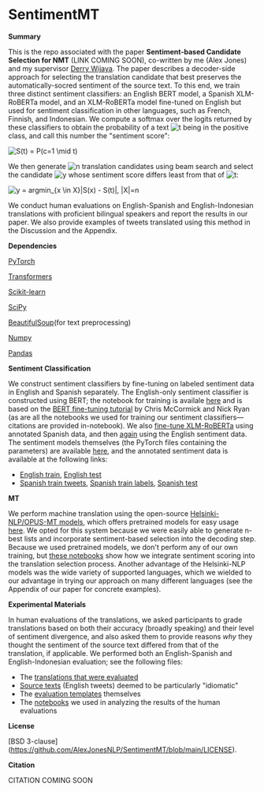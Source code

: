 # SentimentMT

**Summary**

This is the repo associated with the paper **Sentiment-based Candidate Selection for NMT** (LINK COMING SOON), co-written by me (Alex Jones) and my supervisor [Derry Wijaya](https://derrywijaya.github.io/web/). The paper describes a decoder-side approach for selecting the translation candidate that best preserves the automatically-socred sentiment of the source text. To this end, we train three distinct sentiment classifiers: an English BERT model, a Spanish XLM-RoBERTa model, and an XLM-RoBERTa model fine-tuned on English but used for sentiment classification in other languages, such as French, Finnish, and Indonesian. We compute a softmax over the logits returned by these classifiers to obtain the probability of a text <img src="https://latex.codecogs.com/svg.image?t" title="t" /> being in the positive class, and call this number the "sentiment score":

<img src="https://latex.codecogs.com/svg.image?S(t)&space;=&space;P(c=1&space;\mid&space;t)" title="S(t) = P(c=1 \mid t)" />

We then generate <img src="https://latex.codecogs.com/svg.image?n" title="n" /> translation candidates using beam search and select the candidate <img src="https://latex.codecogs.com/svg.image?y" title="y" /> whose sentiment score differs least from that of <img src="https://latex.codecogs.com/svg.image?t" title="t" />:

<img src="https://latex.codecogs.com/svg.image?y&space;=&space;argmin_{x&space;\in&space;X}|S(x)&space;-&space;S(t)|,&space;|X|=n" title="y = argmin_{x \in X}|S(x) - S(t)|, |X|=n" />

We conduct human evaluations on English-Spanish and English-Indonesian translations with proficient bilingual speakers and report the results in our paper. We also provide examples of tweets translated using this method in the Discussion and the Appendix. 

**Dependencies**

[PyTorch](https://pytorch.org)

[Transformers](https://huggingface.co/transformers/installation.html)

[Scikit-learn](https://scikit-learn.org/stable/install.html)

[SciPy](https://www.scipy.org/install.html)

[BeautifulSoup](https://pypi.org/project/bs4/)(for text preprocessing)

[Numpy](https://numpy.org/install/)

[Pandas](https://pandas.pydata.org/pandas-docs/stable/getting_started/install.html)

**Sentiment Classification**

We construct sentiment classifiers by fine-tuning on labeled sentiment data in English and Spanish separately. The English-only sentiment classifier is constructed using BERT; the notebook for training is availale [here](https://github.com/AlexJonesNLP/SentimentMT/blob/main/Sentiment%20Classifier%20Notebooks/English_sentiment_notebook.py) and is based on the [BERT fine-tuning tutorial](https://mccormickml.com/2019/07/22/BERT-fine-tuning/) by Chris McCormick and Nick Ryan (as are all the notebooks we used for training our sentiment classifiers—citations are provided in-notebook). We also [fine-tune XLM-RoBERTa](https://github.com/AlexJonesNLP/SentimentMT/blob/main/Sentiment%20Classifier%20Notebooks/Spanish_sentiment_notebook.py) using annotated Spanish data, and then [again](https://github.com/AlexJonesNLP/SentimentMT/blob/main/Sentiment%20Classifier%20Notebooks/Multilingual_sentiment_notebook.py) using the English sentiment data. The sentiment models themselves (the PyTorch files containing the parameters) are available [here](https://github.com/AlexJonesNLP/SentimentMT/blob/main/Sentiment%20Models%20(Download%20Links)/Sentiment%20Models%20(Links%20to%20Downloadable%20PyTorch%20Files).rtf), and the annotated sentiment data is available at the following links:

* [English train](https://github.com/AlexJonesNLP/SentimentMT/blob/main/Data%20and%20Reference%20Materials/Sentiment%20Train%20Data/English_train.rtf), [English test](https://github.com/AlexJonesNLP/SentimentMT/blob/main/Data%20and%20Reference%20Materials/Sentiment%20Test%20Data/English_test.csv)
* [Spanish train tweets](https://github.com/AlexJonesNLP/SentimentMT/blob/main/Data%20and%20Reference%20Materials/Sentiment%20Train%20Data/Spanish_train_tweets.rtf), [Spanish train labels](https://github.com/AlexJonesNLP/SentimentMT/blob/main/Data%20and%20Reference%20Materials/Sentiment%20Train%20Data/Spanish_train_sentiments.csv), [Spanish test](https://github.com/AlexJonesNLP/SentimentMT/blob/main/Data%20and%20Reference%20Materials/Sentiment%20Test%20Data/Spanish_test.csv)

**MT**

We perform machine translation using the open-source [Helsinki-NLP/OPUS-MT models](https://github.com/Helsinki-NLP/Opus-MT), which offers pretrained models for easy usage [here](https://huggingface.co/Helsinki-NLP). We opted for this system because we were easily able to generate n-best lists and incorporate sentiment-based selection into the decoding step. Because we used pretrained models, we don't perform any of our own training, but [these notebooks](https://github.com/AlexJonesNLP/SentimentMT/tree/main/MT%20Notebooks) show how we integrate sentiment scoring into the translation selection process.
Another advantage of the Helsinki-NLP models was the wide variety of supported languages, which we wielded to our advantage in trying our approach on many different languages (see the Appendix of our paper for concrete examples).

**Experimental Materials**

In human evaluations of the translations, we asked participants to grade translations based on both their accuracy (broadly speaking) and their level of sentiment divergence, and also asked them to provide reasons *why* they thought the sentiment of the source text differed from that of the translation, if applicable. We performed both an English-Spanish and English-Indonesian evaluation; see the following files:
* The [translations that were evaluated](https://github.com/AlexJonesNLP/SentimentMT/tree/main/Data%20and%20Reference%20Materials/Translations%20for%20Evaluation)
* [Source texts](https://github.com/AlexJonesNLP/SentimentMT/tree/main/Data%20and%20Reference%20Materials/Idiomatic%20Source%20Texts) (English tweets) deemed to be particularly "idiomatic"
* The [evaluation templates](https://github.com/AlexJonesNLP/SentimentMT/tree/main/Data%20and%20Reference%20Materials/Evaluation%20Templates) themselves
* The [notebooks](https://github.com/AlexJonesNLP/SentimentMT/tree/main/Evaluation%20Analysis%20Notebooks) we used in analyzing the results of the human evaluations

**License**

[BSD 3-clause] (https://github.com/AlexJonesNLP/SentimentMT/blob/main/LICENSE).

**Citation**

CITATION COMING SOON
